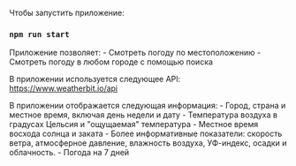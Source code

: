 Чтобы запустить приложение:
### `npm run start`

Приложение позволяет:
	- Смотреть погоду по местоположению
	- Смотреть погоду в любом городе с помощью поиска

В приложении используется следующее API: https://www.weatherbit.io/api

В приложении отображается следующая информация: 
    - Город, страна и местное время, включая день недели и дату
    - Температура воздуха в градусах Цельсия и "ощущаемая" температура
    - Местное время восхода солнца и заката
    - Более информативные показатели: скорость ветра, атмосферное давление, влажность воздуха, УФ-индекс, осадки и облачность.
    - Погода на 7 дней